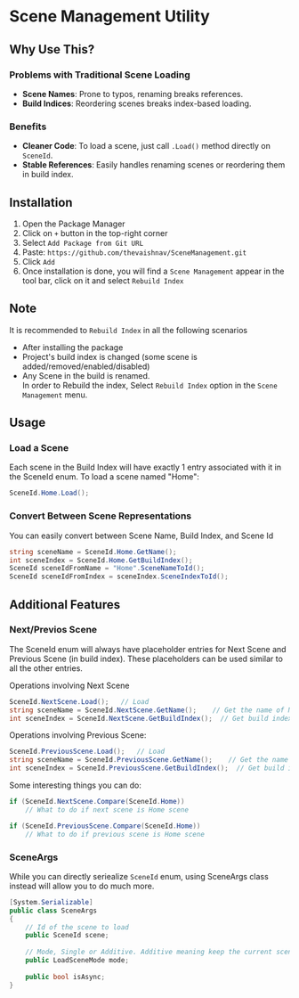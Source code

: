 # Scene Management Utility
## Why Use This?
### Problems with Traditional Scene Loading
- **Scene Names**: Prone to typos, renaming breaks references.
- **Build Indices**: Reordering scenes breaks index-based loading.

### Benefits
- **Cleaner Code**: To load a scene, just call `.Load()` method directly on `SceneId`.
- **Stable References**: Easily handles renaming scenes or reordering them in build index.

## Installation
1. Open the Package Manager
2. Click on `+` button in the top-right corner
3. Select `Add Package from Git URL`
4. Paste: `https://github.com/thevaishnav/SceneManagement.git`
5. Click `Add`
6. Once installation is done, you will find a `Scene Management` appear in the tool bar, click on it and select `Rebuild Index`

## Note
It is recommended to `Rebuild Index` in all the following scenarios
- After installing the package 
- Project's build index is changed (some scene is added/removed/enabled/disabled)
- Any Scene in the build is renamed.   
In order to Rebuild the index, Select `Rebuild Index` option in the `Scene Management` menu.

## Usage
### Load a Scene
Each scene in the Build Index will have exactly 1 entry associated with it in the SceneId enum. To load a scene named "Home":
```csharp
SceneId.Home.Load();
```


### Convert Between Scene Representations
You can easily convert between Scene Name, Build Index, and Scene Id
```csharp
string sceneName = SceneId.Home.GetName();
int sceneIndex = SceneId.Home.GetBuildIndex();
SceneId sceneIdFromName = "Home".SceneNameToId();
SceneId sceneIdFromIndex = sceneIndex.SceneIndexToId();
```

## Additional Features
### Next/Previos Scene
The SceneId enum will always have placeholder entries for Next Scene and Previous Scene (in build index).
These placeholders can be used similar to all the other entries.   

Operations involving Next Scene
```csharp
SceneId.NextScene.Load();   // Load
string sceneName = SceneId.NextScene.GetName();    // Get the name of Next Scene
int sceneIndex = SceneId.NextScene.GetBuildIndex();  // Get build index of Next Scene
```

Operations involving Previous Scene:
```csharp
SceneId.PreviousScene.Load();   // Load
string sceneName = SceneId.PreviousScene.GetName();    // Get the name of Next Scene
int sceneIndex = SceneId.PreviousScene.GetBuildIndex();  // Get build index of Next Scene
```
Some interesting things you can do:
```csharp
if (SceneId.NextScene.Compare(SceneId.Home))
    // What to do if next scene is Home scene

if (SceneId.PreviousScene.Compare(SceneId.Home))
    // What to do if previous scene is Home scene
```


### SceneArgs
While you can directly seriealize `SceneId` enum, using SceneArgs class instead will allow you to do much more.
```csharp
[System.Serializable]
public class SceneArgs
{
    // Id of the scene to load
    public SceneId scene;
    
    // Mode, Single or Additive. Additive meaning keep the current scene and load the new one as well
    public LoadSceneMode mode;
    
    public bool isAsync;
}
```